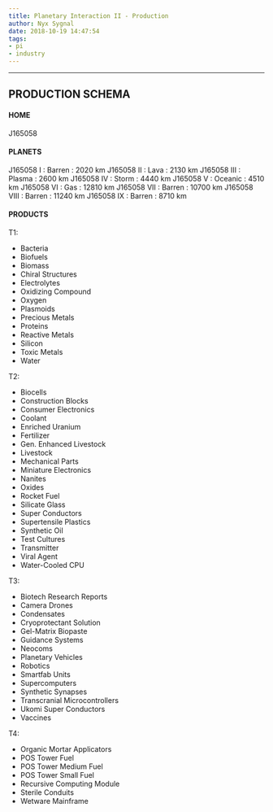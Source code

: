 ```yaml
---
title: Planetary Interaction II - Production
author: Nyx Sygnal
date: 2018-10-19 14:47:54
tags:
- pi
- industry
---
```

***

## PRODUCTION SCHEMA

#### HOME
J165058

#### PLANETS
J165058 I : Barren : 2020 km
J165058 II : Lava : 2130 km
J165058 III : Plasma : 2600 km
J165058 IV : Storm : 4440 km
J165058 V : Oceanic : 4510 km
J165058 VI : Gas : 12810 km
J165058 VII : Barren : 10700 km
J165058 VIII : Barren : 11240 km
J165058 IX : Barren : 8710 km

#### PRODUCTS
T1:
- Bacteria
- Biofuels
- Biomass
- Chiral Structures
- Electrolytes
- Oxidizing Compound
- Oxygen
- Plasmoids
- Precious Metals
- Proteins
- Reactive Metals
- Silicon
- Toxic Metals
- Water

T2:
- Biocells
- Construction Blocks
- Consumer Electronics
- Coolant
- Enriched Uranium
- Fertilizer
- Gen. Enhanced Livestock
- Livestock
- Mechanical Parts
- Miniature Electronics
- Nanites
- Oxides
- Rocket Fuel
- Silicate Glass
- Super Conductors
- Supertensile Plastics
- Synthetic Oil
- Test Cultures
- Transmitter
- Viral Agent
- Water-Cooled CPU

T3:
- Biotech Research Reports
- Camera Drones
- Condensates
- Cryoprotectant Solution
- Gel-Matrix Biopaste
- Guidance Systems
- Neocoms
- Planetary Vehicles
- Robotics
- Smartfab Units
- Supercomputers
- Synthetic Synapses
- Transcranial Microcontrollers
- Ukomi Super Conductors
- Vaccines

T4:
- Organic Mortar Applicators
- POS Tower Fuel
- POS Tower Medium Fuel
- POS Tower Small Fuel
- Recursive Computing Module
- Sterile Conduits
- Wetware Mainframe
